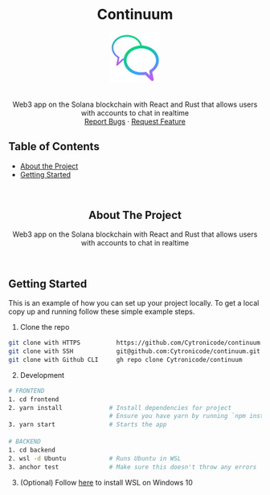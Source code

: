 <br />
<div>
  <div align="center">
    <h1 style="font-weight: bold">Continuum</h1>
    <a href="https://github.com/Cytronicode/continuum">
        <img src="./public/assets/android-chrome-192x192.png" alt="Logo" style="width: 20%">
    </a>
    <br />
    <br />
    <p align="center">
        Web3 app on the Solana blockchain with React and Rust that allows users with accounts to chat in realtime
        <br />
        <a href="https://github.com/Cytronicode/continuum/issues">Report Bugs</a>
        ·
        <a href="https://github.com/Cytronicode/continuum/issues">Request Feature</a>
    </p>
  </div>
</div>

<!-- TABLE OF CONTENTS -->

## Table of Contents

- [About the Project](#about-the-project)
- [Getting Started](#getting-started)

<br />

<!-- ABOUT THE PROJECT -->
<h2 align="center"> About The Project </h2>

<p align="center">Web3 app on the Solana blockchain with React and Rust that allows users with accounts to chat in realtime</p>

<br />

<!-- GETTING STARTED -->

## Getting Started

This is an example of how you can set up your project locally. To get a local copy up and running follow these simple example steps.

1. Clone the repo

```sh
git clone with HTTPS          https://github.com/Cytronicode/continuum.git
git clone with SSH            git@github.com:Cytronicode/continuum.git
git clone with Github CLI     gh repo clone Cytronicode/continuum
```

2. Development

```sh
# FRONTEND
1. cd frontend
2. yarn install             # Install dependencies for project
                            # Ensure you have yarn by running `npm install -g yarn`
3. yarn start               # Starts the app

# BACKEND
1. cd backend
2. wsl -d Ubuntu            # Runs Ubuntu in WSL
3. anchor test              # Make sure this doesn't throw any errors
```

3. (Optional) Follow [here](https://www.windowscentral.com/install-windows-subsystem-linux-windows-10) to install WSL on Windows 10
